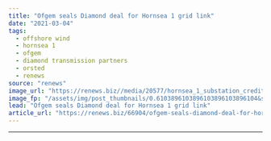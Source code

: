 ```yaml
---
title: "Ofgem seals Diamond deal for Hornsea 1 grid link"
date: "2021-03-04"
tags: 
  - offshore wind
  - hornsea 1
  - ofgem
  - diamond transmission partners
  - orsted
  - renews
source: "renews"
image_url: "https://renews.biz//media/20577/hornsea_1_substation_credit_semco_maritimejpg.jpg?mode=crop&width=770&heightratio=0.6103896103896103896103896104&slimmage=true"
image_fp: "/assets/img/post_thumbnails/0.6103896103896103896103896104&slimmage=true"
lead: "Ofgem seals Diamond deal for Hornsea 1 grid link"
article_url: "https://renews.biz/66904/ofgem-seals-diamond-deal-for-hornsea-1-grid-link-1/"
---
```


---

